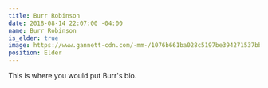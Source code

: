 ```yaml
---
title: Burr Robinson
date: 2018-08-14 22:07:00 -04:00
name: Burr Robinson
is_elder: true
image: https://www.gannett-cdn.com/-mm-/1076b661ba028c5197be394271537bb0da1f2258/c=0-198-576-522/local/-/media/Cincinnati/2014/06/05/burrrobincmuehj0611.jpeg?width=3200&height=1680&fit=crop
position: Elder
---
```


This is where you would put Burr's bio.